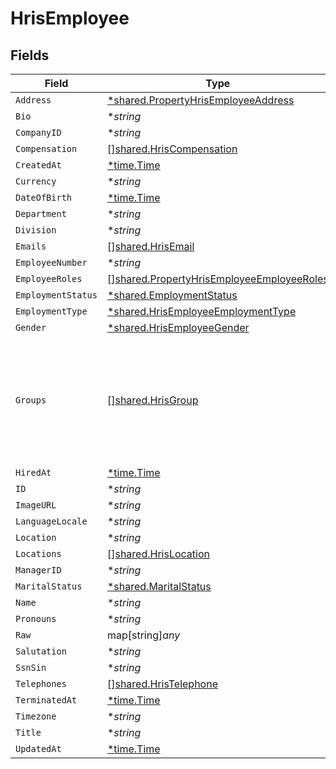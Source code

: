 # HrisEmployee


## Fields

| Field                                                                                                                                           | Type                                                                                                                                            | Required                                                                                                                                        | Description                                                                                                                                     |
| ----------------------------------------------------------------------------------------------------------------------------------------------- | ----------------------------------------------------------------------------------------------------------------------------------------------- | ----------------------------------------------------------------------------------------------------------------------------------------------- | ----------------------------------------------------------------------------------------------------------------------------------------------- |
| `Address`                                                                                                                                       | [*shared.PropertyHrisEmployeeAddress](../../../pkg/models/shared/propertyhrisemployeeaddress.md)                                                | :heavy_minus_sign:                                                                                                                              | N/A                                                                                                                                             |
| `Bio`                                                                                                                                           | **string*                                                                                                                                       | :heavy_minus_sign:                                                                                                                              | N/A                                                                                                                                             |
| `CompanyID`                                                                                                                                     | **string*                                                                                                                                       | :heavy_minus_sign:                                                                                                                              | N/A                                                                                                                                             |
| `Compensation`                                                                                                                                  | [][shared.HrisCompensation](../../../pkg/models/shared/hriscompensation.md)                                                                     | :heavy_minus_sign:                                                                                                                              | N/A                                                                                                                                             |
| `CreatedAt`                                                                                                                                     | [*time.Time](https://pkg.go.dev/time#Time)                                                                                                      | :heavy_minus_sign:                                                                                                                              | N/A                                                                                                                                             |
| `Currency`                                                                                                                                      | **string*                                                                                                                                       | :heavy_minus_sign:                                                                                                                              | N/A                                                                                                                                             |
| `DateOfBirth`                                                                                                                                   | [*time.Time](https://pkg.go.dev/time#Time)                                                                                                      | :heavy_minus_sign:                                                                                                                              | N/A                                                                                                                                             |
| `Department`                                                                                                                                    | **string*                                                                                                                                       | :heavy_minus_sign:                                                                                                                              | N/A                                                                                                                                             |
| `Division`                                                                                                                                      | **string*                                                                                                                                       | :heavy_minus_sign:                                                                                                                              | N/A                                                                                                                                             |
| `Emails`                                                                                                                                        | [][shared.HrisEmail](../../../pkg/models/shared/hrisemail.md)                                                                                   | :heavy_minus_sign:                                                                                                                              | N/A                                                                                                                                             |
| `EmployeeNumber`                                                                                                                                | **string*                                                                                                                                       | :heavy_minus_sign:                                                                                                                              | N/A                                                                                                                                             |
| `EmployeeRoles`                                                                                                                                 | [][shared.PropertyHrisEmployeeEmployeeRoles](../../../pkg/models/shared/propertyhrisemployeeemployeeroles.md)                                   | :heavy_minus_sign:                                                                                                                              | N/A                                                                                                                                             |
| `EmploymentStatus`                                                                                                                              | [*shared.EmploymentStatus](../../../pkg/models/shared/employmentstatus.md)                                                                      | :heavy_minus_sign:                                                                                                                              | N/A                                                                                                                                             |
| `EmploymentType`                                                                                                                                | [*shared.HrisEmployeeEmploymentType](../../../pkg/models/shared/hrisemployeeemploymenttype.md)                                                  | :heavy_minus_sign:                                                                                                                              | N/A                                                                                                                                             |
| `Gender`                                                                                                                                        | [*shared.HrisEmployeeGender](../../../pkg/models/shared/hrisemployeegender.md)                                                                  | :heavy_minus_sign:                                                                                                                              | N/A                                                                                                                                             |
| `Groups`                                                                                                                                        | [][shared.HrisGroup](../../../pkg/models/shared/hrisgroup.md)                                                                                   | :heavy_minus_sign:                                                                                                                              | Which groups/teams/units that this employee/user belongs to.  May not have all of the Group fields present, but should have id, name, or email. |
| `HiredAt`                                                                                                                                       | [*time.Time](https://pkg.go.dev/time#Time)                                                                                                      | :heavy_minus_sign:                                                                                                                              | N/A                                                                                                                                             |
| `ID`                                                                                                                                            | **string*                                                                                                                                       | :heavy_minus_sign:                                                                                                                              | N/A                                                                                                                                             |
| `ImageURL`                                                                                                                                      | **string*                                                                                                                                       | :heavy_minus_sign:                                                                                                                              | N/A                                                                                                                                             |
| `LanguageLocale`                                                                                                                                | **string*                                                                                                                                       | :heavy_minus_sign:                                                                                                                              | N/A                                                                                                                                             |
| `Location`                                                                                                                                      | **string*                                                                                                                                       | :heavy_minus_sign:                                                                                                                              | N/A                                                                                                                                             |
| `Locations`                                                                                                                                     | [][shared.HrisLocation](../../../pkg/models/shared/hrislocation.md)                                                                             | :heavy_minus_sign:                                                                                                                              | N/A                                                                                                                                             |
| `ManagerID`                                                                                                                                     | **string*                                                                                                                                       | :heavy_minus_sign:                                                                                                                              | N/A                                                                                                                                             |
| `MaritalStatus`                                                                                                                                 | [*shared.MaritalStatus](../../../pkg/models/shared/maritalstatus.md)                                                                            | :heavy_minus_sign:                                                                                                                              | N/A                                                                                                                                             |
| `Name`                                                                                                                                          | **string*                                                                                                                                       | :heavy_minus_sign:                                                                                                                              | N/A                                                                                                                                             |
| `Pronouns`                                                                                                                                      | **string*                                                                                                                                       | :heavy_minus_sign:                                                                                                                              | N/A                                                                                                                                             |
| `Raw`                                                                                                                                           | map[string]*any*                                                                                                                                | :heavy_minus_sign:                                                                                                                              | N/A                                                                                                                                             |
| `Salutation`                                                                                                                                    | **string*                                                                                                                                       | :heavy_minus_sign:                                                                                                                              | N/A                                                                                                                                             |
| `SsnSin`                                                                                                                                        | **string*                                                                                                                                       | :heavy_minus_sign:                                                                                                                              | N/A                                                                                                                                             |
| `Telephones`                                                                                                                                    | [][shared.HrisTelephone](../../../pkg/models/shared/hristelephone.md)                                                                           | :heavy_minus_sign:                                                                                                                              | N/A                                                                                                                                             |
| `TerminatedAt`                                                                                                                                  | [*time.Time](https://pkg.go.dev/time#Time)                                                                                                      | :heavy_minus_sign:                                                                                                                              | N/A                                                                                                                                             |
| `Timezone`                                                                                                                                      | **string*                                                                                                                                       | :heavy_minus_sign:                                                                                                                              | N/A                                                                                                                                             |
| `Title`                                                                                                                                         | **string*                                                                                                                                       | :heavy_minus_sign:                                                                                                                              | N/A                                                                                                                                             |
| `UpdatedAt`                                                                                                                                     | [*time.Time](https://pkg.go.dev/time#Time)                                                                                                      | :heavy_minus_sign:                                                                                                                              | N/A                                                                                                                                             |